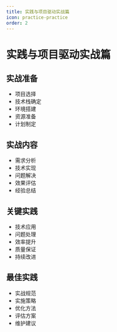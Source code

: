 ```yaml
---
title: 实践与项目驱动实战篇
icon: practice-practice
order: 2
---
```


# 实践与项目驱动实战篇

## 实战准备
- 项目选择
- 技术栈确定
- 环境搭建
- 资源准备
- 计划制定

## 实战内容
- 需求分析
- 技术实现
- 问题解决
- 效果评估
- 经验总结

## 关键实践
- 技术应用
- 问题处理
- 效率提升
- 质量保证
- 持续改进

## 最佳实践
- 实战规范
- 实施策略
- 优化方法
- 评估方案
- 维护建议
